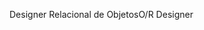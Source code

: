 <span data-ttu-id="f3c33-101">Designer Relacional de Objetos</span><span class="sxs-lookup"><span data-stu-id="f3c33-101">O/R Designer</span></span>